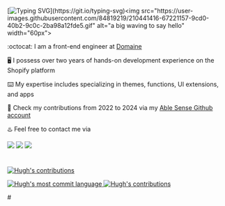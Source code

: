 [![Typing SVG](https://readme-typing-svg.herokuapp.com?font=Rubik+Pixels&pause=1000&color=008080&multiline=true&width=435&height=60&lines=Hi%2C+this+is+Hugh+Zhou;Nice+to+meet+you!)](https://git.io/typing-svg)<img src="https://user-images.githubusercontent.com/84819219/210441416-67221157-9cd0-40b2-9c0c-2ba98a12fde5.gif" alt="a big waving to say hello" width="60px">      
    
:octocat: I am a front-end engineer at [Domaine](https://meetdomaine.com/)      

:desktop_computer: I possess over two years of hands-on development experience on the Shopify platform   

:keyboard: My expertise includes specializing in themes, functions, UI extensions, and apps
     
:high_brightness: Check my contributions from 2022 to 2024 via my [Able Sense Github account](https://github.com/ablesense-hugh)        

        
:hotsprings: Feel free to contact me via
    
<a href="https://www.linkedin.com/in/yuhui-hugh-zhou-47181b170" target="_blank"><img src="https://img.shields.io/badge/LinkedIn-HughZhou-informational"></a>
<a href="mailto:hugh.zhou@meetdomaine.com"><img src="https://img.shields.io/badge/Email-Domaine-black"></a>
<a href="mailto:hughzhoutrt@gmail.com"><img src="https://img.shields.io/badge/Email-Personal-orange"></a>

#

<p align="left">
  <a href="https://github.com/domaine-hugh">
    <img src="https://github-profile-summary-cards.vercel.app/api/cards/profile-details?username=domaine-hugh&theme=2077" alt="Hugh's contributions"/>
  </a>
</p>

<p align="left">
  <a href="https://github.com/domaine-hugh">
    <img src="http://github-profile-summary-cards.vercel.app/api/cards/most-commit-language?username=domaine-hugh&theme=2077" alt="Hugh's most commit language"/>
  </a>
  <a href="https://github.com/domaine-hugh">
    <img src="http://github-profile-summary-cards.vercel.app/api/cards/productive-time?username=domaine-hugh&theme=2077&utcOffset=-4" alt="Hugh's contributions"/>
  </a>
</p>
# 

